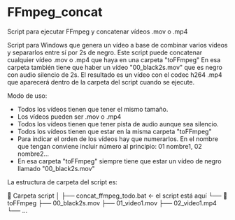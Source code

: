 # FFmpeg_concat
Script para ejecutar FFmpeg y concatenar vídeos .mov o .mp4

Script para Windows que genera un vídeo a base de combinar varios vídeos y separarlos entre sí por 2s de negro.
Este script puede concatenar cualquier vídeo .mov o .mp4 que haya en una carpeta "toFFmpeg"
En esa carpeta también tiene que haber un vídeo "00_black2s.mov" que es negro con audio silencio de 2s.
El resultado es un vídeo con el codec h264 .mp4 que aparecerá dentro de la carpeta del script cuando se ejecute.

Modo de uso:
- Todos los vídeos tienen que tener el mismo tamaño.
- Los vídeos pueden ser .mov o .mp4
- Todos los vídeos tienen que tener pista de audio aunque sea silencio.
- Todos los vídeos tienen que estar en la misma carpeta "toFFmpeg"
- Para indicar el orden de los vídeos hay que numerarlos. En el nombre que tengan conviene incluir número al principio: 01 nombre1, 02 nombre2...
- En esa carpeta "toFFmpeg" siempre tiene que estar un vídeo de negro llamado "00_black2s.mov"

La estructura de carpeta del script es:

📁 Carpeta script
│
├── concat_ffmpeg_todo.bat  ← el script está aquí
└── 📁 toFFmpeg
    ├── 00_black2s.mov
    ├── 01_video1.mov
    ├── 02_video1.mp4
    └── ...

